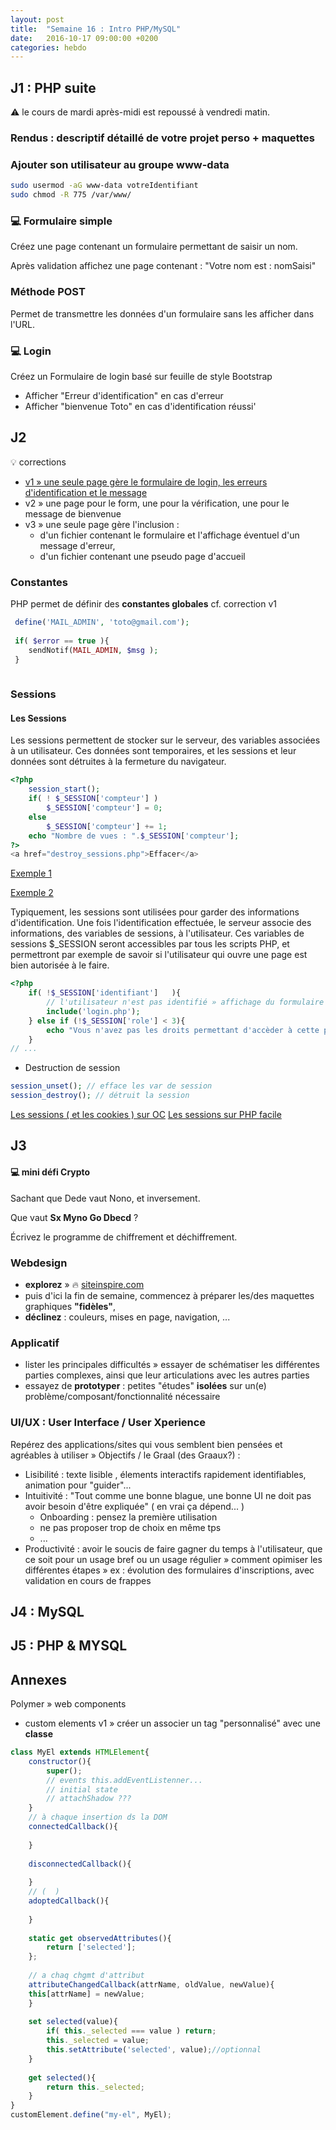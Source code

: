 ```yaml
---
layout: post
title:  "Semaine 16 : Intro PHP/MySQL"
date:   2016-10-17 09:00:00 +0200
categories: hebdo 
---
```


## J1 : PHP suite

:warning: le cours de mardi après-midi est repoussé à vendredi matin.


### Rendus : descriptif détaillé de votre projet perso + maquettes



### Ajouter son utilisateur au groupe www-data

```bash
sudo usermod -aG www-data votreIdentifiant 
sudo chmod -R 775 /var/www/
```


### :computer: Formulaire simple

Créez une page contenant un formulaire permettant de saisir un nom.

Après validation affichez une page contenant : "Votre nom est : nomSaisi"


### Méthode POST

Permet de transmettre les données d'un formulaire sans les afficher dans l'URL.

### :computer: Login

Créez un Formulaire de login basé sur feuille de style Bootstrap

- Afficher "Erreur d'identification" en cas d'erreur
- Afficher "bienvenue Toto" en cas d'identification réussi'

## J2

:bulb: corrections

- [v1 » une seule page gère le formulaire de login, les erreurs d'identification et le message](https://gist.github.com/rxlabz/9676e5dbb8db2decbe6db17f408fd927)
- v2 » une page pour le form, une pour la vérification, une pour le message de bienvenue
- v3 » une seule page gère l'inclusion  :
  - d'un fichier contenant le formulaire et l'affichage éventuel d'un message d'erreur,
  - d'un fichier contenant une pseudo page d'accueil

### Constantes

PHP permet de définir des **constantes globales** cf. correction v1
 
```php
 define('MAIL_ADMIN', 'toto@gmail.com');
 
 if( $error == true ){
    sendNotif(MAIL_ADMIN, $msg );
 }
 
```

### Sessions

#### Les Sessions

Les sessions permettent de stocker sur le serveur, des variables associées à un utilisateur.
Ces données sont temporaires, et les sessions et leur données sont détruites à la fermeture du navigateur.


```php
<?php
	session_start();
	if( ! $_SESSION['compteur'] )
		$_SESSION['compteur'] = 0;
	else
		$_SESSION['compteur'] += 1;
	echo "Nombre de vues : ".$_SESSION['compteur'];
?>
<a href="destroy_sessions.php">Effacer</a>
```

[Exemple 1](https://github.com/Simplon-lyon/dev-web/blob/master/php/sessions/sessions.php)

[Exemple 2](https://github.com/Simplon-lyon/dev-web/blob/master/php/sessions/sessions_v2.php)

Typiquement, les sessions sont utilisées pour garder des informations d'identification.
 Une fois l'identification effectuée, le serveur associe des informations, des variables de sessions,
 à l'utilisateur. Ces variables de sessions $_SESSION seront accessibles par tous les scripts PHP,
 et permettront par exemple de savoir si l'utilisateur qui ouvre une page est bien autorisée à le faire.


```php
<?php
	if( !$_SESSION['identifiant']   ){
		// l'utilisateur n'est pas identifié » affichage du formulaire de login
		include('login.php');
	} else if (!$_SESSION['role'] < 3){
		echo "Vous n'avez pas les droits permettant d'accèder à cette page";
	}
// ...
```

+ Destruction de session

```php
session_unset(); // efface les var de session
session_destroy(); // détruit la session
```

[Les sessions ( et les cookies ) sur OC](https://openclassrooms.com/courses/concevez-votre-site-web-avec-php-et-mysql/variables-superglobales-sessions-et-cookies)
[Les sessions sur PHP facile](http://www.lephpfacile.com/cours/18-les-sessions)



## J3

#### :computer: mini défi Crypto

Sachant que Dede vaut Nono, et inversement.

Que vaut **Sx Myno Go Dbecd** ?

Écrivez le programme de chiffrement et déchiffrement.

### Webdesign
  - **explorez** » :fire: [siteinspire.com](https://www.siteinspire.com)
  - puis d'ici la fin de semaine, commencez à préparer les/des maquettes graphiques **"fidèles"**,
  - **déclinez** : couleurs, mises en page, navigation, ...

### Applicatif
  - lister les principales difficultés » essayer de schématiser les différentes parties complexes,
 ainsi que leur articulations avec les autres parties 
  - essayez de **prototyper** : petites "études" **isolées** sur un(e) problème/composant/fonctionnalité nécessaire

### UI/UX : User Interface / User Xperience
Repérez des applications/sites qui vous semblent bien pensées et agréables à utiliser
» Objectifs / le Graal (des Graaux?) :
- Lisibilité : texte lisible , élements interactifs rapidement identifiables, animation pour "guider"...
- Intuitivité : "Tout comme une bonne blague, une bonne UI ne doit pas avoir besoin d'être expliquée" ( en vrai ça dépend... )
  - Onboarding : pensez la première utilisation
  - ne pas proposer trop de choix en même tps
  - ...
- Productivité : avoir le soucis de faire gagner du temps à l'utilisateur, que ce soit pour un usage bref ou un usage régulier 
» comment opimiser les différentes étapes » ex : évolution des formulaires d'inscriptions, avec validation en cours de frappes 

## J4 : MySQL



## J5 : PHP & MYSQL





## Annexes

Polymer » web components
- custom elements v1 » créer un associer un tag "personnalisé" avec une **classe**
```javascript
class MyEl extends HTMLElement{
    constructor(){
        super();
        // events this.addEventListenner...
        // initial state
        // attachShadow ???
    }
    // à chaque insertion ds la DOM
    connectedCallback(){
        
    }
    
    disconnectedCallback(){
    
    }
    // (  )
    adoptedCallback(){
    
    }
    
    static get observedAttributes(){
        return ['selected'];
    };
    
    // a chaq chgmt d'attribut
    attributeChangedCallback(attrName, oldValue, newValue){
    this[attrName] = newValue;
    }
    
    set selected(value){
        if( this._selected === value ) return;
        this._selected = value;
        this.setAttribute('selected', value);//optionnal
    }
    
    get selected(){
        return this._selected;
    }
}
customElement.define("my-el", MyEl);
```


